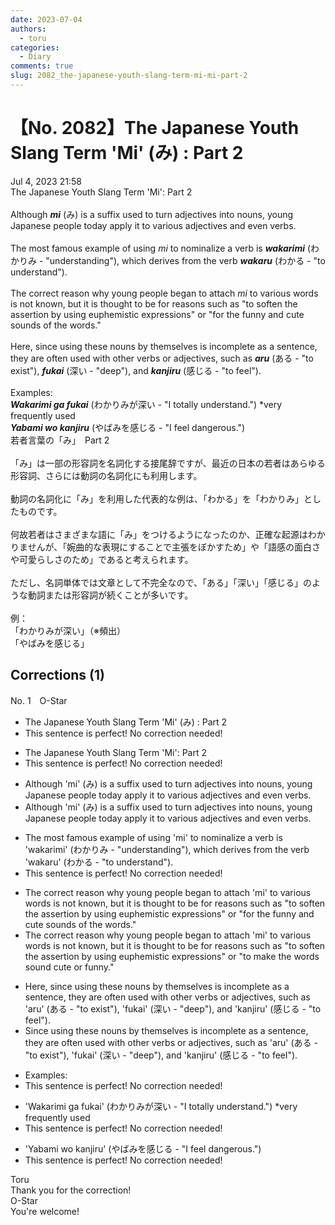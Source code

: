 ```yaml
---
date: 2023-07-04
authors:
  - toru
categories:
  - Diary
comments: true
slug: 2082_the-japanese-youth-slang-term-mi-mi-part-2
---
```


# 【No. 2082】The Japanese Youth Slang Term 'Mi' (み) : Part 2
<div class="date">Jul 4, 2023 21:58</div>
<div id="post"><div id="body_show_ori">
The Japanese Youth Slang Term 'Mi': Part 2<br/><br/>Although <strong><em>mi</em></strong> (み) is a suffix used to turn adjectives into nouns, young Japanese people today apply it to various adjectives and even verbs.<br/><br/>The most famous example of using <em>mi</em> to nominalize a verb is <strong><em>wakarimi</em></strong> (わかりみ - "understanding"), which derives from the verb <strong><em>wakaru</em></strong> (わかる - "to understand").<br/><br/>The correct reason why young people began to attach <em>mi</em> to various words is not known, but it is thought to be for reasons such as "to soften the assertion by using euphemistic expressions" or "for the funny and cute sounds of the words."<br/><br/>Here, since using these nouns by themselves is incomplete as a sentence, they are often used with other verbs or adjectives, such as <strong><em>aru</em></strong> (ある - "to exist"), <strong><em>fukai</em></strong> (深い - "deep"), and <strong><em>kanjiru</em></strong> (感じる - "to feel").<br/><br/>Examples:<br/><strong><em>Wakarimi ga fukai</em></strong> (わかりみが深い - "I totally understand.") *very frequently used<br/><strong><em>Yabami wo kanjiru</em></strong> (やばみを感じる - "I feel dangerous.")
</div></div>

<!-- more -->

<div id="post_ja"><div id="body_show_mo">
若者言葉の「み」　Part 2<br/><br/>「み」は一部の形容詞を名詞化する接尾辞ですが、最近の日本の若者はあらゆる形容詞、さらには動詞の名詞化にも利用します。<br/><br/>動詞の名詞化に「み」を利用した代表的な例は、「わかる」を「わかりみ」としたものです。<br/><br/>何故若者はさまざまな語に「み」をつけるようになったのか、正確な起源はわかりませんが、「婉曲的な表現にすることで主張をぼかすため」や「語感の面白さや可愛らしさのため」であると考えられます。<br/><br/>ただし、名詞単体では文章として不完全なので、「ある」「深い」「感じる」のような動詞または形容詞が続くことが多いです。<br/><br/>例：<br/>「わかりみが深い」（※頻出）<br/>「やばみを感じる」
</div></div>

## Corrections (1)
<div id="block"><div class="first_name"> No. 1　<span class="just_name">O-Star</span></div><div id="block2">
<ul class="correction_field">
<li class="incorrect">The Japanese Youth Slang Term 'Mi' (み) : Part 2</li>
<li class="corrected perfect">This sentence is perfect! No correction needed!</li>
</ul>
<ul class="correction_field">
<li class="incorrect">The Japanese Youth Slang Term 'Mi': Part 2</li>
<li class="corrected perfect">This sentence is perfect! No correction needed!</li>
</ul>
<ul class="correction_field">
<li class="incorrect">Although 'mi' (み) is a suffix used to turn adjectives into nouns, young Japanese people today apply it to various adjectives and even verbs.</li>
<li class="corrected correct">
Although 'mi' (み) is a suffix used to turn adjectives into nouns, young Japanese <span class="f_gray">people</span> today apply it to various adjectives and even verbs.
</li>
</ul>
<ul class="correction_field">
<li class="incorrect">The most famous example of using 'mi' to nominalize a verb is 'wakarimi' (わかりみ - "understanding"), which derives from the verb 'wakaru' (わかる - "to understand").</li>
<li class="corrected perfect">This sentence is perfect! No correction needed!</li>
</ul>
<ul class="correction_field">
<li class="incorrect">The correct reason why young people began to attach 'mi' to various words is not known, but it is thought to be for reasons such as "to soften the assertion by using euphemistic expressions" or "for the funny and cute sounds of the words."</li>
<li class="corrected correct">
The <span class="f_red"><span class="sline">correct </span></span>reason why young people began to attach 'mi' to various words is not known, but it is thought to be for reasons such as "to soften the assertion by using euphemistic expressions" or <span class="f_bold">"to make the words sound cute or funny."</span>
</li>
</ul>
<ul class="correction_field">
<li class="incorrect">Here, since using these nouns by themselves is incomplete as a sentence, they are often used with other verbs or adjectives, such as 'aru' (ある - "to exist"), 'fukai' (深い - "deep"), and 'kanjiru' (感じる - "to feel").</li>
<li class="corrected correct">
<span class="f_bold">Since </span>using these nouns by themselves is incomplete as a sentence, they are often used with other verbs or adjectives, such as 'aru' (ある - "to exist"), 'fukai' (深い - "deep"), and 'kanjiru' (感じる - "to feel").
</li>
</ul>
<ul class="correction_field">
<li class="incorrect">Examples:</li>
<li class="corrected perfect">This sentence is perfect! No correction needed!</li>
</ul>
<ul class="correction_field">
<li class="incorrect">'Wakarimi ga fukai' (わかりみが深い - "I totally understand.") *very frequently used</li>
<li class="corrected perfect">This sentence is perfect! No correction needed!</li>
</ul>
<ul class="correction_field">
<li class="incorrect">'Yabami wo kanjiru' (やばみを感じる - "I feel dangerous.")</li>
<li class="corrected perfect">This sentence is perfect! No correction needed!</li>
</ul>
</div><div class="name"><span class="just_name">Toru</span><br>
Thank you for the correction!
</div>
<div class="name"><span class="just_name">O-Star</span><br>
You're welcome!
</div>
</div>
